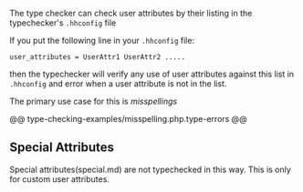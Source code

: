 The type checker can check user attributes by their listing in the typechecker's `.hhconfig` file

If you put the following line in your `.hhconfig` file:

```
user_attributes = UserAttr1 UserAttr2 .....
```

then the typechecker will verify any use of user attributes against this list in `.hhconfig` and error when a user attribute is not in the list. 

The primary use case for this is *misspellings*

@@ type-checking-examples/misspelling.php.type-errors @@

## Special Attributes

Special attributes(special.md) are not typechecked in this way. This is only for custom user attributes.
